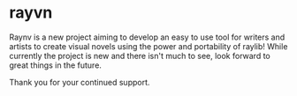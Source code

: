# rayvn

Raynv is a new project aiming to develop an easy to use tool for writers and artists to create visual novels using the power and portability of raylib!
While currently the project is new and there isn't much to see, look forward to great things in the future.

Thank you for your continued support.